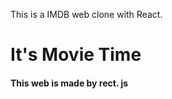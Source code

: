 This is a IMDB web clone with React.

<h1> It's Movie Time</h1>
<h4> This web is made by rect. js</h4>
